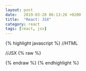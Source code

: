 ```yaml
---
layout: post
date:   2019-03-28 06:13:26 +0200
title:  "React: JSX"
category: react
tags: [react, jsx]
---
```


{% highlight javascript %}
//HTML
<div style="background-color: red;"></div>

//JSX
{% raw %}
<div style={{backgroundColor: 'red'}}></div>
{% endraw %}
{% endhighlight %}
